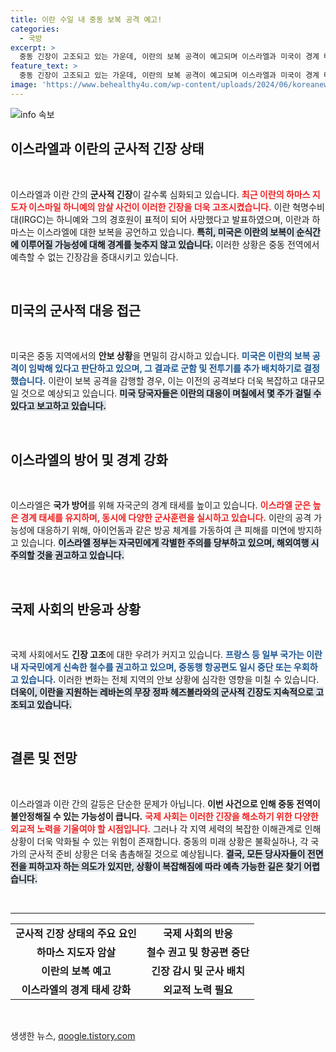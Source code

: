 ```yaml
---
title: 이란 수일 내 중동 보복 공격 예고!
categories:
  - 국방
excerpt: >
  중동 긴장이 고조되고 있는 가운데, 이란의 보복 공격이 예고되며 이스라엘과 미국이 경계 태세를 강화하고 있습니다. 이란과 하마스의 공격 위협 속에, 미국은 군함과 전투기를 중동 지역에 추가 배치하며 사태 예의주시 중입니다.
feature_text: >
  중동 긴장이 고조되고 있는 가운데, 이란의 보복 공격이 예고되며 이스라엘과 미국이 경계 태세를 강화하고 있습니다. 이란과 하마스의 공격 위협 속에, 미국은 군함과 전투기를 중동 지역에 추가 배치하며 사태 예의주시 중입니다.
image: 'https://www.behealthy4u.com/wp-content/uploads/2024/06/koreanews.jpg'
---
```


<p><img src="https://www.behealthy4u.com/wp-content/uploads/2024/06/koreanews.jpg" alt="info 속보" /></p>

<h2 data-ke-size="size26">이스라엘과 이란의 군사적 긴장 상태</h2>

<p data-ke-size="size16">&nbsp;</p>

<p>이스라엘과 이란 간의 <b>군사적 긴장</b>이 갈수록 심화되고 있습니다. <b><span style="color: #ee2323;">최근 이란의 하마스 지도자 이스마일 하니예의 암살 사건이 이러한 긴장을 더욱 고조시켰습니다.</span></b> 이란 혁명수비대(IRGC)는 하니예와 그의 경호원이 표적이 되어 사망했다고 발표하였으며, 이란과 하마스는 이스라엘에 대한 보복을 공언하고 있습니다. <b><span style="background-color: #21538527;">특히, 미국은 이란의 보복이 순식간에 이루어질 가능성에 대해 경계를 늦추지 않고 있습니다.</span></b> 이러한 상황은 중동 전역에서 예측할 수 없는 긴장감을 증대시키고 있습니다. </p>

<p data-ke-size="size16">&nbsp;</p>

<h2 data-ke-size="size26">미국의 군사적 대응 접근</h2>

<p data-ke-size="size16">&nbsp;</p>

<p>미국은 중동 지역에서의 <b>안보 상황</b>을 면밀히 감시하고 있습니다. <b><span style="color: #1a5490;">미국은 이란의 보복 공격이 임박해 있다고 판단하고 있으며, 그 결과로 군함 및 전투기를 추가 배치하기로 결정했습니다.</span></b> 이란이 보복 공격을 감행할 경우, 이는 이전의 공격보다 더욱 복잡하고 대규모일 것으로 예상되고 있습니다. <b><span style="background-color: #21538527;">미국 당국자들은 이란의 대응이 며칠에서 몇 주가 걸릴 수 있다고 보고하고 있습니다.</span></b></p>

<p data-ke-size="size16">&nbsp;</p>

<h2 data-ke-size="size26">이스라엘의 방어 및 경계 강화</h2>

<p data-ke-size="size16">&nbsp;</p>

<p>이스라엘은 <b>국가 방어</b>를 위해 자국군의 경계 태세를 높이고 있습니다. <b><span style="color: #ee2323;">이스라엘 군은 높은 경계 태세를 유지하며, 동시에 다양한 군사훈련을 실시하고 있습니다.</span></b> 이란의 공격 가능성에 대응하기 위해, 아이언돔과 같은 방공 체계를 가동하여 큰 피해를 미연에 방지하고 있습니다. <b><span style="background-color: #21538527;">이스라엘 정부는 자국민에게 각별한 주의를 당부하고 있으며, 해외여행 시 주의할 것을 권고하고 있습니다.</span></b></p>

<p data-ke-size="size16">&nbsp;</p>

<h2 data-ke-size="size26">국제 사회의 반응과 상황</h2>

<p data-ke-size="size16">&nbsp;</p>

<p>국제 사회에서도 <b>긴장 고조</b>에 대한 우려가 커지고 있습니다. <b><span style="color: #1a5490;">프랑스 등 일부 국가는 이란 내 자국민에게 신속한 철수를 권고하고 있으며, 중동행 항공편도 일시 중단 또는 우회하고 있습니다.</span></b> 이러한 변화는 전체 지역의 안보 상황에 심각한 영향을 미칠 수 있습니다. <b><span style="background-color: #21538527;">더욱이, 이란을 지원하는 레바논의 무장 정파 헤즈볼라와의 군사적 긴장도 지속적으로 고조되고 있습니다.</span></b></p>

<p data-ke-size="size16">&nbsp;</p>

<h2 data-ke-size="size26">결론 및 전망</h2>

<p data-ke-size="size16">&nbsp;</p>

<p>이스라엘과 이란 간의 갈등은 단순한 문제가 아닙니다. <b>이번 사건으로 인해 중동 전역이 불안정해질 수 있는 가능성이 큽니다.</b> <b><span style="color: #ee2323;">국제 사회는 이러한 긴장을 해소하기 위한 다양한 외교적 노력을 기울여야 할 시점입니다.</span></b> 그러나 각 지역 세력의 복잡한 이해관계로 인해 상황이 더욱 악화될 수 있는 위험이 존재합니다. 중동의 미래 상황은 불확실하나, 각 국가의 군사적 준비 상황은 더욱 촘촘해질 것으로 예상됩니다. <b><span style="background-color: #21538527;">결국, 모든 당사자들이 전면전을 피하고자 하는 의도가 있지만, 상황이 복잡해짐에 따라 예측 가능한 길은 찾기 어렵습니다.</span></b> </p>

<p data-ke-size="size16">&nbsp;</p>

<hr>

<table style="width: 100%;">
  <tr>
    <td style="text-align: center; height: 17px;"><b>군사적 긴장 상태의 주요 요인</b></td>
    <td style="text-align: center; height: 17px;"><b>국제 사회의 반응</b></td>
  </tr>
  <tr>
    <td style="text-align: center; height: 17px;"><b>하마스 지도자 암살</b></td>
    <td style="text-align: center; height: 17px;"><b>철수 권고 및 항공편 중단</b></td>
  </tr>
  <tr>
    <td style="text-align: center; height: 17px;"><b>이란의 보복 예고</b></td>
    <td style="text-align: center; height: 17px;"><b>긴장 감시 및 군사 배치</b></td>
  </tr>
  <tr>
    <td style="text-align: center; height: 17px;"><b>이스라엘의 경계 태세 강화</b></td>
    <td style="text-align: center; height: 17px;"><b>외교적 노력 필요</b></td>
  </tr>
</table>

<p data-ke-size="size16">&nbsp;</p>
생생한 뉴스, <a href="https://qoogle.tistory.com" rel="dofollow">qoogle.tistory.com</a>



